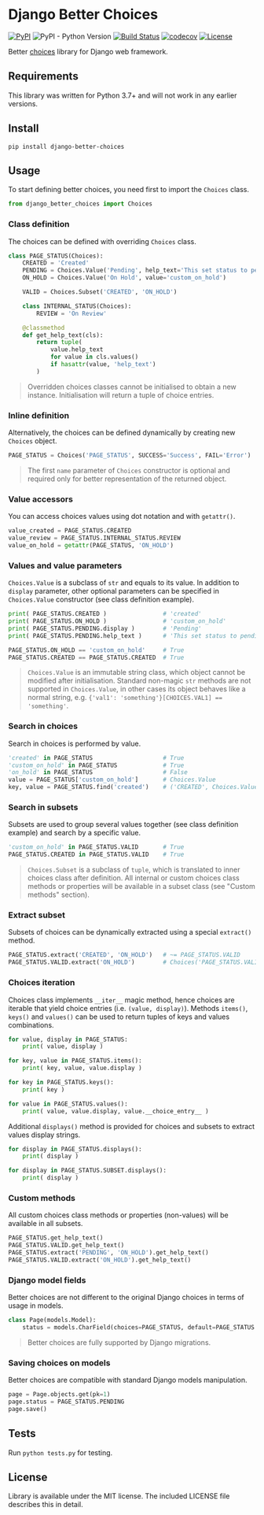 # Django Better Choices

[![PyPI](https://img.shields.io/pypi/v/django-better-choices)](https://pypi.org/project/django-better-choices)
![PyPI - Python Version](https://img.shields.io/pypi/pyversions/django-better-choices)
[![Build Status](https://travis-ci.org/lokhman/django-better-choices.svg?branch=master)](https://travis-ci.org/lokhman/django-better-choices)
[![codecov](https://codecov.io/gh/lokhman/django-better-choices/branch/master/graph/badge.svg)](https://codecov.io/gh/lokhman/django-better-choices)
[![License](https://img.shields.io/badge/license-MIT-blue.svg)](LICENSE)

Better [choices](https://docs.djangoproject.com/en/3.0/ref/models/fields/#choices) library for Django web framework.

## Requirements
This library was written for Python 3.7+ and will not work in any earlier versions.

## Install

    pip install django-better-choices
    
## Usage
To start defining better choices, you need first to import the `Choices` class.
```python
from django_better_choices import Choices
```

### Class definition
The choices can be defined with overriding `Choices` class.
```python
class PAGE_STATUS(Choices):
    CREATED = 'Created'
    PENDING = Choices.Value('Pending', help_text='This set status to pending')
    ON_HOLD = Choices.Value('On Hold', value='custom_on_hold')

    VALID = Choices.Subset('CREATED', 'ON_HOLD')

    class INTERNAL_STATUS(Choices):
        REVIEW = 'On Review'

    @classmethod
    def get_help_text(cls):
        return tuple(
            value.help_text
            for value in cls.values()
            if hasattr(value, 'help_text')
        )
```
> Overridden choices classes cannot be initialised to obtain a new instance. Initialisation will return a tuple of choice entries.

### Inline definition
Alternatively, the choices can be defined dynamically by creating new `Choices` object.
```python
PAGE_STATUS = Choices('PAGE_STATUS', SUCCESS='Success', FAIL='Error')
```
> The first `name` parameter of `Choices` constructor is optional and required only for better representation of the returned object.

### Value accessors
You can access choices values using dot notation and with `getattr()`.
```python
value_created = PAGE_STATUS.CREATED
value_review = PAGE_STATUS.INTERNAL_STATUS.REVIEW
value_on_hold = getattr(PAGE_STATUS, 'ON_HOLD')
```

### Values and value parameters
`Choices.Value` is a subclass of `str` and equals to its value. In addition to `display` parameter, other optional parameters can be specified in `Choices.Value` constructor (see class definition example).
```python
print( PAGE_STATUS.CREATED )                # 'created'
print( PAGE_STATUS.ON_HOLD )                # 'custom_on_hold'
print( PAGE_STATUS.PENDING.display )        # 'Pending'
print( PAGE_STATUS.PENDING.help_text )      # 'This set status to pending'

PAGE_STATUS.ON_HOLD == 'custom_on_hold'     # True
PAGE_STATUS.CREATED == PAGE_STATUS.CREATED  # True
```
> `Choices.Value` is an immutable string class, which object cannot be modified after initialisation. Standard non-magic `str` methods are not supported in `Choices.Value`, in other cases its object behaves like a normal string, e.g. `{'val1': 'something'}[CHOICES.VAL1] == 'something'`.

### Search in choices
Search in choices is performed by value.
```python
'created' in PAGE_STATUS                    # True
'custom_on_hold' in PAGE_STATUS             # True
'on_hold' in PAGE_STATUS                    # False
value = PAGE_STATUS['custom_on_hold']       # Choices.Value
key, value = PAGE_STATUS.find('created')    # ('CREATED', Choices.Value)
```

### Search in subsets
Subsets are used to group several values together (see class definition example) and search by a specific value.
```python
'custom_on_hold' in PAGE_STATUS.VALID       # True
PAGE_STATUS.CREATED in PAGE_STATUS.VALID    # True
```
> `Choices.Subset` is a subclass of `tuple`, which is translated to inner choices class after definition. All internal or custom choices class methods or properties will be available in a subset class (see "Custom methods" section).

### Extract subset
Subsets of choices can be dynamically extracted using a special `extract()` method.
```python
PAGE_STATUS.extract('CREATED', 'ON_HOLD')   # ~= PAGE_STATUS.VALID
PAGE_STATUS.VALID.extract('ON_HOLD')        # Choices('PAGE_STATUS.VALID.Subset', ON_HOLD)
```

### Choices iteration
Choices class implements `__iter__` magic method, hence choices are iterable that yield choice entries (i.e. `(value, display)`). Methods `items()`, `keys()` and `values()` can be used to return tuples of keys and values combinations.
```python
for value, display in PAGE_STATUS:
    print( value, display )

for key, value in PAGE_STATUS.items():
    print( key, value, value.display )

for key in PAGE_STATUS.keys():
    print( key )

for value in PAGE_STATUS.values():
    print( value, value.display, value.__choice_entry__ )
```
Additional `displays()` method is provided for choices and subsets to extract values display strings.
```python
for display in PAGE_STATUS.displays():
    print( display )

for display in PAGE_STATUS.SUBSET.displays():
    print( display )
```

### Custom methods
All custom choices class methods or properties (non-values) will be available in all subsets.
```python
PAGE_STATUS.get_help_text()
PAGE_STATUS.VALID.get_help_text()
PAGE_STATUS.extract('PENDING', 'ON_HOLD').get_help_text()
PAGE_STATUS.VALID.extract('ON_HOLD').get_help_text()
```

### Django model fields
Better choices are not different to the original Django choices in terms of usage in models.
```python
class Page(models.Model):
    status = models.CharField(choices=PAGE_STATUS, default=PAGE_STATUS.CREATED)
```
> Better choices are fully supported by Django migrations.

### Saving choices on models
Better choices are compatible with standard Django models manipulation.
```python
page = Page.objects.get(pk=1)
page.status = PAGE_STATUS.PENDING
page.save()
```

## Tests
Run `python tests.py` for testing.

## License
Library is available under the MIT license. The included LICENSE file describes this in detail.
